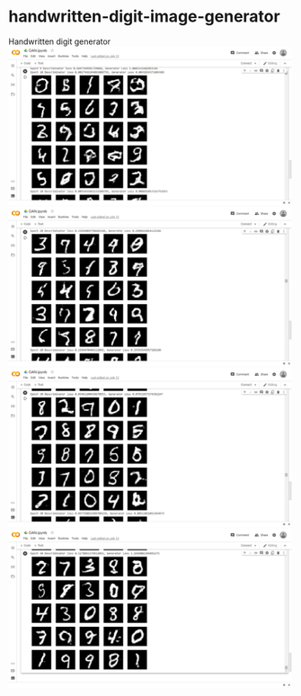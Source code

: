 # handwritten-digit-image-generator
Handwritten digit generator
![Something Wrong](https://github.com/rajeshrmsrup/handwritten-digit-image-generator/blob/main/Images/Screenshot%20(65).png)
![Something Wrong](https://github.com/rajeshrmsrup/handwritten-digit-image-generator/blob/main/Images/Screenshot%20(66).png)
![Something Wrong](https://github.com/rajeshrmsrup/handwritten-digit-image-generator/blob/main/Images/Screenshot%20(67).png)
![Something Wrong](https://github.com/rajeshrmsrup/handwritten-digit-image-generator/blob/main/Images/Screenshot%20(68).png)
